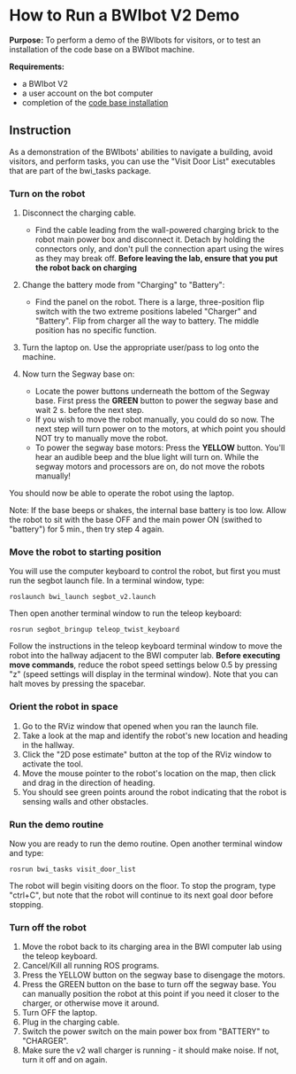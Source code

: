 # How to Run a BWIbot V2 Demo

**Purpose:**
To perform a demo of the BWIbots for visitors, or to test an installation of the code base on a BWIbot machine.

**Requirements:**
- a BWIbot V2
- a user account on the bot computer
- completion of the [code base installation](https://github.com/utexas-bwi/bwi/README.md)

## Instruction

As a demonstration of the BWIbots' abilities to navigate a building, avoid visitors, and perform tasks, you can use the "Visit Door List" executables that are part of the bwi_tasks package.

### Turn on the robot
1. Disconnect the charging cable.
   - Find the cable leading from the wall-powered charging brick to the robot main power box and disconnect it. Detach by holding the connectors only, and don't pull the connection apart using the wires as they may break off.
**Before leaving the lab, ensure that you put the robot back on charging**

2.  Change the battery mode from "Charging" to "Battery":
    - Find the panel on the robot. There is a large, three-position flip switch with the two extreme positions labeled "Charger" and "Battery". Flip from charger all the way to battery. The middle position has no specific function.

3.  Turn the laptop on.  Use the appropriate user/pass to log onto the machine.

4.  Now turn the Segway base on:
    - Locate the power buttons underneath the bottom of the Segway base. First press the **GREEN** button to power the segway base and wait 2 s. before the next step.
    - If you wish to move the robot manually, you could do so now.  The next step will turn power on to the motors, at which point you should NOT try to manually move the robot.
    - To power the segway base motors: Press the **YELLOW** button. You'll hear an audible beep and the blue light will turn on. While the segway motors and processors are on, do not move the robots manually!

You should now be able to operate the robot using the laptop.

Note: If the base beeps or shakes, the internal base battery is too low.  Allow the robot to sit with the base OFF and the main power ON (swithed to "battery") for 5 min., then try step 4 again.

### Move the robot to starting position
You will use the computer keyboard to control the robot, but first you must run the segbot launch file.  In a terminal window, type:
```
roslaunch bwi_launch segbot_v2.launch
```
Then open another terminal window to run the teleop keyboard:
```
rosrun segbot_bringup teleop_twist_keyboard
```
Follow the instructions in the teleop keyboard terminal window to move the robot into the hallway adjacent to the BWI computer lab.  **Before executing move commands**, reduce the robot speed settings below 0.5 by pressing "z" (speed settings will display in the terminal window).
Note that you can halt moves by pressing the spacebar.

### Orient the robot in space
1. Go to the RViz window that opened when you ran the launch file.
2. Take a look at the map and identify the robot's new location and heading in the hallway.
3.  Click the "2D pose estimate" button at the top of the RViz window to activate the tool.
4.  Move the mouse pointer to the robot's location on the map, then click and drag in the direction of heading.
5.  You should see green points around the robot indicating that the robot is sensing walls and other obstacles.
### Run the demo routine
Now you are ready to run the demo routine.  Open another terminal window and type:
```
rosrun bwi_tasks visit_door_list
```
The robot will begin visiting doors on the floor.  To stop the program, type "ctrl+C", but note that the robot will continue to its next goal door before stopping.

### Turn off the robot
1.  Move the robot back to its charging area in the BWI computer lab using the teleop keyboard.
2.  Cancel/Kill all running ROS programs.
3.  Press the YELLOW button on the segway base to disengage the motors.
4.  Press the GREEN button on the base to turn off the segway base.  You can manually position the robot at this point if you need it closer to the charger, or otherwise move it around.
5.  Turn OFF the laptop.
6.  Plug in the charging cable.
7.  Switch the power switch on the main power box from "BATTERY" to "CHARGER".
8.  Make sure the v2 wall charger is running - it should make noise.  If not, turn it off and on again.
